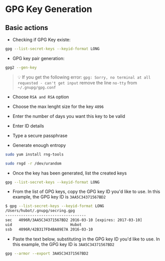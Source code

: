 # GPG Key Generation

## Basic actions

- Checking if GPG Key existe:

```bash
gpg --list-secret-keys --keyid-format LONG
```

- GPG key pair generation:

```bash
gpg2 --gen-key
```

>:bulb: If you get the following error: `gpg: Sorry, no terminal at all requested - can't get input` remove the line `no-tty` from `~/.gnupg/gpg.conf`

- Choose `RSA and RSA` option

- Choose the max lenght size for the key `4096`

- Enter the number of days you want this key to be valid

- Enter ID details

- Type a secure passphrase

- Generate enough entropy

```bash
sudo yum install rng-tools
```

```bash
sudo rngd -r /dev/urandom
```

- Once the key has been generated, list the created keys

```bash
gpg --list-secret-keys --keyid-format LONG
```

- From the list of GPG keys, copy the GPG key ID you'd like to use. In this example, the GPG key ID is `3AA5C34371567BD2`

```bash
$ gpg --list-secret-keys --keyid-format LONG
/Users/hubot/.gnupg/secring.gpg
------------------------------------
sec   4096R/3AA5C34371567BD2 2016-03-10 [expires: 2017-03-10]
uid                          Hubot 
ssb   4096R/42B317FD4BA89E7A 2016-03-10
```

- Paste the text below, substituting in the GPG key ID you'd like to use. In this example, the GPG key ID is `3AA5C34371567BD2`

```bash
gpg --armor --export 3AA5C34371567BD2
```

